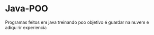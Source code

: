 # Java-POO
Programas feitos em java treinando poo
objetivo é guardar na nuvem e adiquirir experiencia
